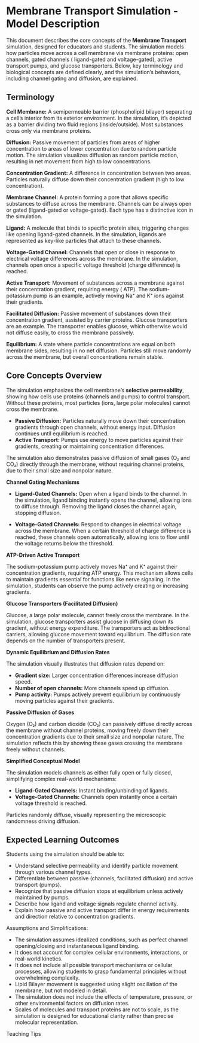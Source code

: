 # Membrane Transport Simulation - Model Description

This document describes the core concepts of the **Membrane Transport** simulation, designed for educators and students.
The simulation models how particles move across a cell membrane via membrane proteins: open channels, gated channels (
ligand-gated and voltage-gated), active transport pumps, and glucose transporters. Below, key terminology and biological
concepts are defined clearly, and the simulation’s behaviors, including channel gating and diffusion, are explained.

## Terminology

**Cell Membrane:** A semipermeable barrier (phospholipid bilayer) separating a cell’s interior from its exterior
environment. In the simulation, it’s depicted as a barrier dividing two fluid regions (inside/outside). Most substances
cross only via membrane proteins.

**Diffusion:** Passive movement of particles from areas of higher concentration to areas of lower concentration due to
random particle motion. The simulation visualizes diffusion as random particle motion, resulting in net movement from
high to low concentrations.

**Concentration Gradient:** A difference in concentration between two areas. Particles naturally diffuse down their
concentration gradient (high to low concentration).

**Membrane Channel:** A protein forming a pore that allows specific substances to diffuse across the membrane. Channels
can be always open or gated (ligand-gated or voltage-gated). Each type has a distinctive icon in the simulation.

**Ligand:** A molecule that binds to specific protein sites, triggering changes like opening ligand-gated channels. In
the simulation, ligands are represented as key-like particles that attach to these channels.

**Voltage-Gated Channel:** Channels that open or close in response to electrical voltage differences across the
membrane. In the simulation, channels open once a specific voltage threshold (charge difference) is reached.

**Active Transport:** Movement of substances across a membrane against their concentration gradient, requiring energy (
ATP). The sodium-potassium pump is an example, actively moving Na⁺ and K⁺ ions against their gradients.

**Facilitated Diffusion:** Passive movement of substances down their concentration gradient, assisted by carrier
proteins. Glucose transporters are an example. The transporter enables glucose, which otherwise would not diffuse
easily, to cross the membrane passively.

**Equilibrium:** A state where particle concentrations are equal on both membrane sides, resulting in no net diffusion.
Particles still move randomly across the membrane, but overall concentrations remain stable.

## Core Concepts Overview

The simulation emphasizes the cell membrane’s **selective permeability**, showing how cells use proteins (channels and
pumps) to control transport. Without these proteins, most particles (ions, large polar molecules) cannot cross the
membrane.

- **Passive Diffusion:** Particles naturally move down their concentration gradients through open channels, without
  energy input. Diffusion continues until equilibrium is reached.
- **Active Transport:** Pumps use energy to move particles against their gradients, creating or maintaining
  concentration differences.

The simulation also demonstrates passive diffusion of small gases (O₂ and CO₂) directly through the membrane, without
requiring channel proteins, due to their small size and nonpolar nature.

**Channel Gating Mechanisms**

- **Ligand-Gated Channels:** Open when a ligand binds to the channel. In the simulation, ligand binding instantly opens
  the channel, allowing ions to diffuse through. Removing the ligand closes the channel again, stopping diffusion.

- **Voltage-Gated Channels:** Respond to changes in electrical voltage across the membrane. When a certain threshold of
  charge difference is reached, these channels open automatically, allowing ions to flow until the voltage returns below
  the threshold.

**ATP-Driven Active Transport**

The sodium-potassium pump actively moves Na⁺ and K⁺ against their concentration gradients, requiring ATP energy. This
mechanism allows cells to maintain gradients essential for functions like nerve signaling. In the simulation, students
can observe the pump actively creating or increasing gradients.

**Glucose Transporters (Facilitated Diffusion)**

Glucose, a large polar molecule, cannot freely cross the membrane. In the simulation, glucose transporters assist
glucose in diffusing down its gradient, without energy expenditure. The transporters act as bidirectional carriers,
allowing glucose movement toward equilibrium. The diffusion rate depends on the number of transporters present.

**Dynamic Equilibrium and Diffusion Rates**

The simulation visually illustrates that diffusion rates depend on:

- **Gradient size:** Larger concentration differences increase diffusion speed.
- **Number of open channels:** More channels speed up diffusion.
- **Pump activity:** Pumps actively prevent equilibrium by continuously moving particles against their gradients.

**Passive Diffusion of Gases**

Oxygen (O₂) and carbon dioxide (CO₂) can passively diffuse directly across the membrane without channel proteins, moving
freely down their concentration gradients due to their small size and nonpolar nature. The simulation reflects this by
showing these gases crossing the membrane freely without channels.

**Simplified Conceptual Model**

The simulation models channels as either fully open or fully closed, simplifying complex real-world mechanisms:

- **Ligand-Gated Channels:** Instant binding/unbinding of ligands.
- **Voltage-Gated Channels:** Channels open instantly once a certain voltage threshold is reached.

Particles randomly diffuse, visually representing the microscopic randomness driving diffusion.

## Expected Learning Outcomes

Students using the simulation should be able to:

- Understand selective permeability and identify particle movement through various channel types.
- Differentiate between passive (channels, facilitated diffusion) and active transport (pumps).
- Recognize that passive diffusion stops at equilibrium unless actively maintained by pumps.
- Describe how ligand and voltage signals regulate channel activity.
- Explain how passive and active transport differ in energy requirements and direction relative to concentration
  gradients.

<!-- TODO (BF): Rough running list below, refine and integrate -->
Assumptions and Simplifications:

- The simulation assumes idealized conditions, such as perfect channel opening/closing and instantaneous ligand binding.
- It does not account for complex cellular environments, interactions, or real-world kinetics.
- It does not include all possible transport mechanisms or cellular processes, allowing students to grasp fundamental principles without overwhelming complexity.
- Lipid Bilayer movement is suggested using slight oscillation of the membrane, but not modeled in detail.
- The simulation does not include the effects of temperature, pressure, or other environmental factors on diffusion rates.
- Scales of molecules and transport proteins are not to scale, as the simulation is designed for educational clarity rather than precise molecular representation.

<!-- TODO (BF): remove below and transfer to teacher tips before publication -->
Teaching Tips
